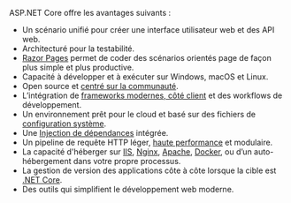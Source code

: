 ASP.NET Core offre les avantages suivants :

* Un scénario unifié pour créer une interface utilisateur web et des API web.
* Architecturé pour la testabilité.
* [Razor Pages](xref:razor-pages/index) permet de coder des scénarios orientés page de façon plus simple et plus productive.
* Capacité à développer et à exécuter sur Windows, macOS et Linux.
* Open source et [centré sur la communauté](https://live.asp.net/).
* L’intégration de [frameworks modernes, côté client](xref:client-side/index) et des workflows de développement.
* Un environnement prêt pour le cloud et basé sur des fichiers de [configuration système](xref:fundamentals/configuration/index).
* Une [Injection de dépendances](xref:fundamentals/dependency-injection) intégrée.
* Un pipeline de requête HTTP léger, [haute performance](https://github.com/aspnet/benchmarks) et modulaire.
* La capacité d'héberger sur [IIS](xref:host-and-deploy/iis/index), [Nginx](xref:host-and-deploy/linux-nginx), [Apache](xref:host-and-deploy/linux-apache), [Docker](xref:host-and-deploy/docker/index), ou d’un auto-hébergement dans votre propre processus.
* La gestion de version des applications côte à côte lorsque la cible est [.NET Core](/dotnet/articles/standard/choosing-core-framework-server).
* Des outils qui simplifient le développement web moderne.
